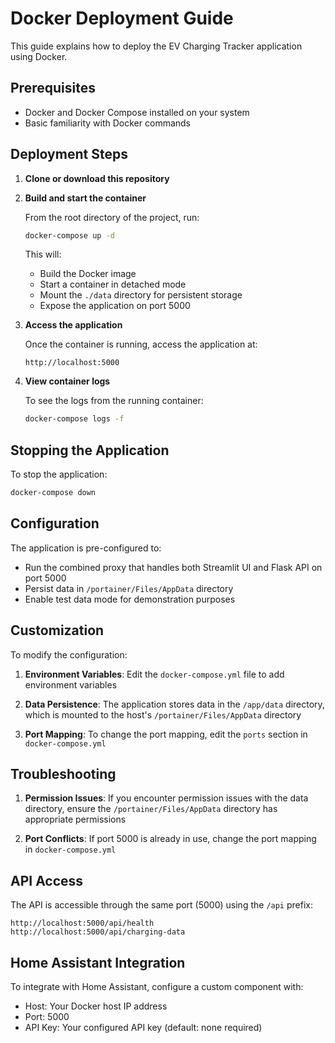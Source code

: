 # Docker Deployment Guide

This guide explains how to deploy the EV Charging Tracker application using Docker.

## Prerequisites

- Docker and Docker Compose installed on your system
- Basic familiarity with Docker commands

## Deployment Steps

1. **Clone or download this repository**

2. **Build and start the container**

   From the root directory of the project, run:

   ```bash
   docker-compose up -d
   ```

   This will:
   - Build the Docker image
   - Start a container in detached mode
   - Mount the `./data` directory for persistent storage
   - Expose the application on port 5000

3. **Access the application**

   Once the container is running, access the application at:
   
   ```
   http://localhost:5000
   ```

4. **View container logs**

   To see the logs from the running container:

   ```bash
   docker-compose logs -f
   ```

## Stopping the Application

To stop the application:

```bash
docker-compose down
```

## Configuration

The application is pre-configured to:

- Run the combined proxy that handles both Streamlit UI and Flask API on port 5000
- Persist data in `/portainer/Files/AppData` directory
- Enable test data mode for demonstration purposes

## Customization

To modify the configuration:

1. **Environment Variables**: Edit the `docker-compose.yml` file to add environment variables

2. **Data Persistence**: The application stores data in the `/app/data` directory, which is mounted to the host's `/portainer/Files/AppData` directory

3. **Port Mapping**: To change the port mapping, edit the `ports` section in `docker-compose.yml`

## Troubleshooting

1. **Permission Issues**: If you encounter permission issues with the data directory, ensure the `/portainer/Files/AppData` directory has appropriate permissions

2. **Port Conflicts**: If port 5000 is already in use, change the port mapping in `docker-compose.yml`

## API Access

The API is accessible through the same port (5000) using the `/api` prefix:

```
http://localhost:5000/api/health
http://localhost:5000/api/charging-data
```

## Home Assistant Integration

To integrate with Home Assistant, configure a custom component with:

- Host: Your Docker host IP address
- Port: 5000
- API Key: Your configured API key (default: none required)